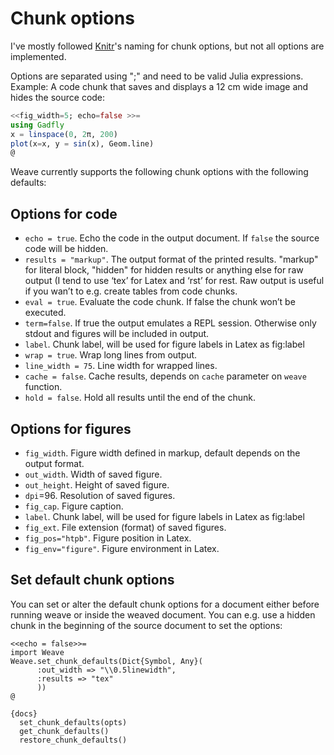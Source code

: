 # Chunk options

I've mostly followed [Knitr](http://yihui.name/knitr/options)'s naming for chunk options, but not all options are implemented.

Options are separated using ";" and need to be valid Julia expressions. Example: A code chunk that saves and displays a 12 cm wide image and hides the source code:

```julia
<<fig_width=5; echo=false >>=
using Gadfly
x = linspace(0, 2π, 200)
plot(x=x, y = sin(x), Geom.line)
@
```

Weave currently supports the following chunk options with the following defaults:

## Options for code

* `echo = true`. Echo the code in the output document. If `false` the source code will be hidden.
* `results = "markup"`. The output format of the printed results. "markup" for literal block, "hidden" for hidden results or anything else for raw output (I tend to use ‘tex’ for Latex and ‘rst’ for rest. Raw output is useful if you wan’t to e.g. create tables from code chunks.
* `eval = true`. Evaluate the code chunk. If false the chunk won’t be executed.
* `term=false`. If true the output emulates a REPL session. Otherwise only stdout and figures will be included in output.
* `label`. Chunk label, will be used for figure labels in Latex as fig:label
* `wrap = true`. Wrap long lines from output.
* `line_width = 75`. Line width for wrapped lines.
* `cache = false`. Cache results, depends on `cache` parameter on `weave` function.
* `hold = false`. Hold all results until the end of the chunk.

## Options for figures

* `fig_width`. Figure width defined in markup, default depends on the output format.
* `out_width`. Width of saved figure.
* `out_height`. Height of saved figure.
* `dpi`=96. Resolution of saved figures.
* `fig_cap`. Figure caption.
* `label`. Chunk label, will be used for figure labels in Latex as fig:label
* `fig_ext`. File extension (format) of saved figures.
* `fig_pos="htpb"`. Figure position in Latex.  
* `fig_env="figure"`. Figure environment in Latex.


## Set default chunk options

You can set or alter the default chunk options for a document either before
running weave or inside the weaved document. You can e.g. use a hidden chunk
in the beginning of the source document to set the options:

```
<<echo = false>>=
import Weave
Weave.set_chunk_defaults(Dict{Symbol, Any}(
      :out_width => "\\0.5linewidth",
      :results => "tex"
      ))
@
```


    {docs}
      set_chunk_defaults(opts)
      get_chunk_defaults()
      restore_chunk_defaults()
